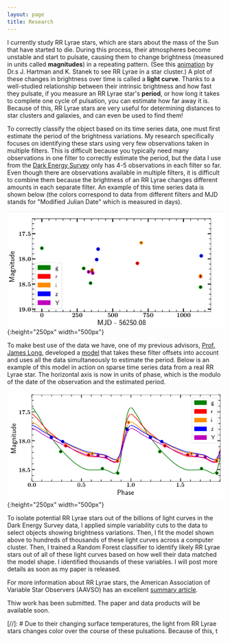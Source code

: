 ```yaml
---
layout: page
title: Research
---
```


I currently study RR Lyrae stars, which are stars about the mass of the Sun that have started to die. During this process, their atmospheres become unstable and start to pulsate, causing them to change brightness (measured in units called **magnitudes**) in a repeating pattern. (See this [animation](https://apod.nasa.gov/apod/ap070415.html) by Dr.s J. Hartman and K. Stanek to see RR Lyrae in a star cluster.) A plot of these changes in brightness over time is called a **light curve**. Thanks to a well-studied relationship between their intrinsic brightness and how fast they pulsate, if you measure an RR Lyrae star's **period**, or how long it takes to complete one cycle of pulsation, you can estimate how far away it is. Because of this, RR Lyrae stars are very useful for determining distances to star clusters and galaxies, and can even be used to find them! 

To correctly classify the object based on its time series data, one must first estimate the period of the brightness variations. My research specifically focuses on identifying these stars using very few observations taken in multiple filters. This is difficult because you typically need many observations in one filter to correctly estimate the period, but the data I use from the [Dark Energy Survey](https://www.darkenergysurvey.org/) only has 4-5 observations in each filter so far. Even though there are observations available in multiple filters, it is difficult to combine them because the brightness of an RR Lyrae changes different amounts in each separate filter. An example of this time series data is shown below (the colors correspond to data from different filters and MJD stands for "Modified Julian Date" which is measured in days).

![Unfolded RR Lyrae light curve](/img/unfoldedlc2.png){:height="250px" width="500px"}

To make best use of the data we have, one of my previous advisors, [Prof. James Long](https://longjp.github.io/), developed a [model](https://github.com/longjp/rr-templates) that takes these filter offsets into account and uses all the data simultaneously to estimate the period. Below is an example of this model in action on sparse time series data from a real RR Lyrae star. The horizontal axis is now in units of phase, which is the modulo of the date of the observation and the estimated period.

![RR Lyrae light curve in DES filters](/img/des_folded_jessica.png){:height="250px" width="500px"}

To isolate potential RR Lyrae stars out of the billions of light curves in the Dark Energy Survey data, I applied simple variability cuts to the data to select objects showing brightness variations. Then, I fit the model shown above to hundreds of thousands of these light curves across a computer cluster. Then, I trained a Random Forest classifier to identify likely RR Lyrae stars out of all of these light curves based on how well their data matched the model shape. I identified thousands of these variables. I will post more details as soon as my paper is released. 

For more information about RR Lyrae stars, the American Association of Variable Star Observers (AAVSO) has an excellent [summary article](https://www.aavso.org/vsots_rrlyr).

Thiw work has been submitted. The paper and data products will be available soon.

[//]: # Due to their changing surface temperatures, the light from RR Lyrae stars changes color over the course of these pulsations. Because of this, t
